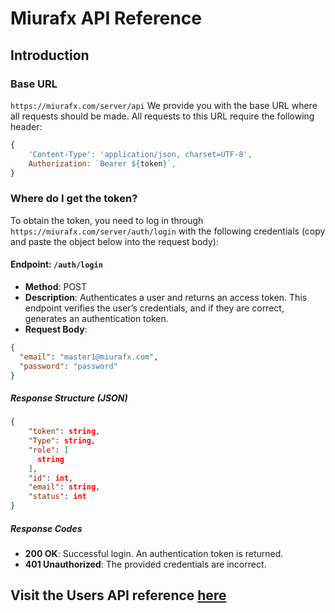 # Miurafx API Reference

## Introduction

### Base URL

`https://miurafx.com/server/api`
We provide you with the base URL where all requests should be made. All requests to this URL require the following header:
```js
{
    'Content-Type': 'application/json, charset=UTF-8',
    Authorization: `Bearer ${token}`,
}
```

### Where do I get the token?

To obtain the token, you need to log in through `https://miurafx.com/server/auth/login` with the following credentials (copy and paste the object below into the request body):

#### Endpoint: `/auth/login`
- **Method**: POST
- **Description**: Authenticates a user and returns an access token. This endpoint verifies the user’s credentials, and if they are correct, generates an authentication token.
- **Request Body**: 
```json
{
  "email": "master1@miurafx.com",
  "password": "password"
}
```

##### Response Structure (JSON)

```json
{
    "token": string,
    "Type": string,
    "role": [
      string
    ],
    "id": int,
    "email": string,
    "status": int
}
```

##### Response Codes
- **200 OK**: Successful login. An authentication token is returned.
- **401 Unauthorized**: The provided credentials are incorrect.

## Visit the Users API reference [here](/docs/api/UsersDocs.md)
